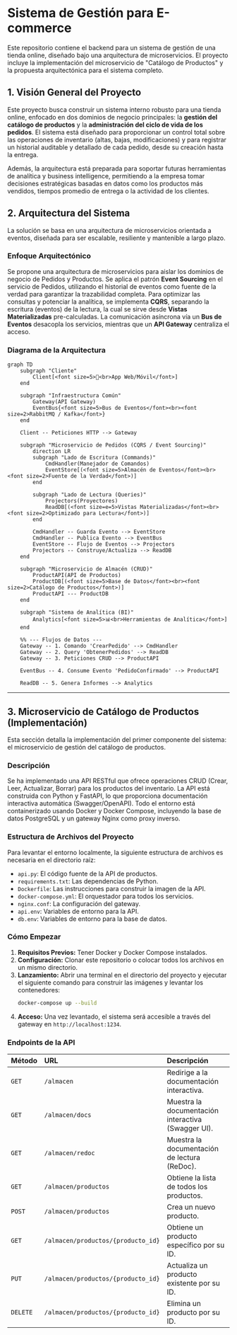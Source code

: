 # Sistema de Gestión para E-commerce

Este repositorio contiene el backend para un sistema de gestión de una tienda online, diseñado bajo una arquitectura de microservicios. El proyecto incluye la implementación del microservicio de "Catálogo de Productos" y la propuesta arquitectónica para el sistema completo.

## 1. Visión General del Proyecto

Este proyecto busca construir un sistema interno robusto para una tienda online, enfocado en dos dominios de negocio principales: la **gestión del catálogo de productos** y la **administración del ciclo de vida de los pedidos**. El sistema está diseñado para proporcionar un control total sobre las operaciones de inventario (altas, bajas, modificaciones) y para registrar un historial auditable y detallado de cada pedido, desde su creación hasta la entrega.

Además, la arquitectura está preparada para soportar futuras herramientas de analítica y business intelligence, permitiendo a la empresa tomar decisiones estratégicas basadas en datos como los productos más vendidos, tiempos promedio de entrega o la actividad de los clientes.

## 2. Arquitectura del Sistema

La solución se basa en una arquitectura de microservicios orientada a eventos, diseñada para ser escalable, resiliente y mantenible a largo plazo.

### Enfoque Arquitectónico

Se propone una arquitectura de microservicios para aislar los dominios de negocio de Pedidos y Productos. Se aplica el patrón **Event Sourcing** en el servicio de Pedidos, utilizando el historial de eventos como fuente de la verdad para garantizar la trazabilidad completa. Para optimizar las consultas y potenciar la analítica, se implementa **CQRS**, separando la escritura (eventos) de la lectura, la cual se sirve desde **Vistas Materializadas** pre-calculadas. La comunicación asíncrona vía un **Bus de Eventos** desacopla los servicios, mientras que un **API Gateway** centraliza el acceso.

### Diagrama de la Arquitectura

```mermaid
graph TD
    subgraph "Cliente"
        Client[<font size=5>📱<br>App Web/Móvil</font>]
    end

    subgraph "Infraestructura Común"
        Gateway(API Gateway)
        EventBus{<font size=5>Bus de Eventos</font><br><font size=2>RabbitMQ / Kafka</font>}
    end

    Client -- Peticiones HTTP --> Gateway

    subgraph "Microservicio de Pedidos (CQRS / Event Sourcing)"
        direction LR
        subgraph "Lado de Escritura (Commands)"
            CmdHandler(Manejador de Comandos)
            EventStore[(<font size=5>Almacén de Eventos</font><br><font size=2>Fuente de la Verdad</font>)]
        end
        
        subgraph "Lado de Lectura (Queries)"
            Projectors(Proyectores)
            ReadDB[(<font size=e=5>Vistas Materializadas</font><br><font size=2>Optimizado para Lectura</font>)]
        end
        
        CmdHandler -- Guarda Evento --> EventStore
        CmdHandler -- Publica Evento --> EventBus
        EventStore -- Flujo de Eventos --> Projectors
        Projectors -- Construye/Actualiza --> ReadDB
    end
    
    subgraph "Microservicio de Almacén (CRUD)"
        ProductAPI(API de Productos)
        ProductDB[(<font size=5>Base de Datos</font><br><font size=2>Catálogo de Productos</font>)]
        ProductAPI --- ProductDB
    end
    
    subgraph "Sistema de Analítica (BI)"
        Analytics[<font size=5>📊<br>Herramientas de Analítica</font>]
    end

    %% --- Flujos de Datos ---
    Gateway -- 1. Comando 'CrearPedido' --> CmdHandler
    Gateway -- 2. Query 'ObtenerPedidos' --> ReadDB
    Gateway -- 3. Peticiones CRUD --> ProductAPI
    
    EventBus -- 4. Consume Evento 'PedidoConfirmado' --> ProductAPI
    
    ReadDB -- 5. Genera Informes --> Analytics
```

---

## 3. Microservicio de Catálogo de Productos (Implementación)

Esta sección detalla la implementación del primer componente del sistema: el microservicio de gestión del catálogo de productos.

### Descripción

Se ha implementado una API RESTful que ofrece operaciones CRUD (Crear, Leer, Actualizar, Borrar) para los productos del inventario. La API está construida con Python y FastAPI, lo que proporciona documentación interactiva automática (Swagger/OpenAPI). Todo el entorno está containerizado usando Docker y Docker Compose, incluyendo la base de datos PostgreSQL y un gateway Nginx como proxy inverso.

### Estructura de Archivos del Proyecto

Para levantar el entorno localmente, la siguiente estructura de archivos es necesaria en el directorio raíz:
- `api.py`: El código fuente de la API de productos.
- `requirements.txt`: Las dependencias de Python.
- `Dockerfile`: Las instrucciones para construir la imagen de la API.
- `docker-compose.yml`: El orquestador para todos los servicios.
- `nginx.conf`: La configuración del gateway.
- `api.env`: Variables de entorno para la API.
- `db.env`: Variables de entorno para la base de datos.

### Cómo Empezar

1.  **Requisitos Previos:** Tener Docker y Docker Compose instalados.
2.  **Configuración:** Clonar este repositorio o colocar todos los archivos en un mismo directorio.
3.  **Lanzamiento:** Abrir una terminal en el directorio del proyecto y ejecutar el siguiente comando para construir las imágenes y levantar los contenedores:
    ```bash
    docker-compose up --build
    ```
4.  **Acceso:** Una vez levantado, el sistema será accesible a través del gateway en `http://localhost:1234`.

### Endpoints de la API

| Método | URL                                    | Descripción                                         |
| :----- | :------------------------------------- | :-------------------------------------------------- |
| `GET`  | `/almacen`                             | Redirige a la documentación interactiva.            |
| `GET`  | `/almacen/docs`                        | Muestra la documentación interactiva (Swagger UI).  |
| `GET`  | `/almacen/redoc`                       | Muestra la documentación de lectura (ReDoc).        |
| `GET`  | `/almacen/productos`                   | Obtiene la lista de todos los productos.            |
| `POST` | `/almacen/productos`                   | Crea un nuevo producto.                             |
| `GET`  | `/almacen/productos/{producto_id}`     | Obtiene un producto específico por su ID.           |
| `PUT`  | `/almacen/productos/{producto_id}`     | Actualiza un producto existente por su ID.          |
| `DELETE` | `/almacen/productos/{producto_id}` | Elimina un producto por su ID.                      |
